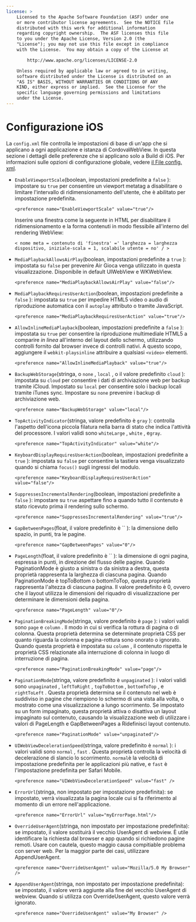 ```yaml
---
license: >
    Licensed to the Apache Software Foundation (ASF) under one
    or more contributor license agreements.  See the NOTICE file
    distributed with this work for additional information
    regarding copyright ownership.  The ASF licenses this file
    to you under the Apache License, Version 2.0 (the
    "License"); you may not use this file except in compliance
    with the License.  You may obtain a copy of the License at

        http://www.apache.org/licenses/LICENSE-2.0

    Unless required by applicable law or agreed to in writing,
    software distributed under the License is distributed on an
    "AS IS" BASIS, WITHOUT WARRANTIES OR CONDITIONS OF ANY
    KIND, either express or implied.  See the License for the
    specific language governing permissions and limitations
    under the License.
---
```


# Configurazione iOS

La `config.xml` file controlla le impostazioni di base di un'app che si applicano a ogni applicazione e istanza di CordovaWebView. In questa sezione i dettagli delle preferenze che si applicano solo a Build di iOS. Per informazioni sulle opzioni di configurazione globale, vedere [il File config. xml][1].

 [1]: config_ref_index.md.html#The%20config.xml%20File

*   `EnableViewportScale`(boolean, impostazioni predefinite a `false` ): impostare su `true` per consentire un viewport metatag a disabilitare o limitare l'intervallo di ridimensionamento dell'utente, che è abilitato per impostazione predefinita.
    
        <preference name="EnableViewportScale" value="true"/>
        
    
    Inserire una finestra come la seguente in HTML per disabilitare il ridimensionamento e la forma contenuti in modo flessibile all'interno del rendering WebView:
    
        < nome meta = contenuto di 'finestra' =' larghezza = larghezza dispositivo, iniziale-scala = 1, scalabile utente = no' / >
        

*   `MediaPlaybackAllowsAirPlay`(boolean, impostazioni predefinite a `true` ): impostata su `false` per prevenire Air Gioca venga utilizzato in questa visualizzazione. Disponibile in default UIWebView e WKWebView.
    
        <preference name="MediaPlaybackAllowsAirPlay" value="false"/>
        

*   `MediaPlaybackRequiresUserAction`(boolean, impostazioni predefinite a `false` ): impostata su `true` per impedire HTML5 video o audio di riproduzione automatica con il `autoplay` attributo o tramite JavaScript.
    
        <preference name="MediaPlaybackRequiresUserAction" value="true"/>
        

*   `AllowInlineMediaPlayback`(boolean, impostazioni predefinite a `false` ): impostata su `true` per consentire la riproduzione multimediale HTML5 a comparire *in linea* all'interno del layout dello schermo, utilizzando controlli fornito dal browser invece di controlli nativi. A questo scopo, aggiungere il `webkit-playsinline` attribuire a qualsiasi `<video>` elementi.
    
        <preference name="AllowInlineMediaPlayback" value="true"/>
        

*   `BackupWebStorage`(stringa, o `none` , `local` , o il valore predefinito `cloud` ): impostata su `cloud` per consentire i dati di archiviazione web per backup tramite iCloud. Impostato su `local` per consentire solo i backup locali tramite iTunes sync. Impostare su `none` prevenire i backup di archiviazione web.
    
        <preference name="BackupWebStorage" value="local"/>
        

*   `TopActivityIndicator`(stringa, valore predefinito è `gray` ): controlla l'aspetto dell'icona piccola filatura nella barra di stato che indica l'attività del processore. I valori validi sono `whiteLarge` , `white` , e`gray`.
    
        <preference name="TopActivityIndicator" value="white"/>
        

*   `KeyboardDisplayRequiresUserAction`(boolean, impostazioni predefinite a `true` ): impostata su `false` per consentire la tastiera venga visualizzato quando si chiama `focus()` sugli ingressi del modulo.
    
        <preference name="KeyboardDisplayRequiresUserAction" value="false"/>
        

*   `SuppressesIncrementalRendering`(boolean, impostazioni predefinite a `false` ): impostare su `true` aspettare fino a quando tutto il contenuto è stato ricevuto prima il rendering sullo schermo.
    
        <preference name="SuppressesIncrementalRendering" value="true"/>
        

*   `GapBetweenPages`(float, il valore predefinito è `` ): la dimensione dello spazio, in punti, tra le pagine.
    
        <preference name="GapBetweenPages" value="0"/>
        

*   `PageLength`(float, il valore predefinito è `` ): la dimensione di ogni pagina, espressa in punti, in direzione del flusso delle pagine. Quando PaginationMode è giusto a sinistra o da sinistra a destra, questa proprietà rappresenta la larghezza di ciascuna pagina. Quando PaginationMode è topToBottom o bottomToTop, questa proprietà rappresenta l'altezza di ciascuna pagina. Il valore predefinito è 0, ovvero che il layout utilizza le dimensioni del riquadro di visualizzazione per determinare le dimensioni della pagina.
    
        <preference name="PageLength" value="0"/>
        

*   `PaginationBreakingMode`(stringa, valore predefinito è `page` ): i valori validi sono `page` e `column` . Il modo in cui si verifica la rottura di pagina o di colonna. Questa proprietà determina se determinate proprietà CSS per quanto riguarda la colonna e pagina-rottura sono onorato o ignorato. Quando questa proprietà è impostata su `column` , il contenuto rispetta le proprietà CSS relazionate alla interruzione di colonna in luogo di interruzione di pagina.
    
        <preference name="PaginationBreakingMode" value="page"/>
        

*   `PaginationMode`(stringa, valore predefinito è `unpaginated` ): i valori validi sono `unpaginated` , `leftToRight` , `topToBottom` , `bottomToTop` , e `rightToLeft` . Questa proprietà determina se il contenuto nel web è suddiviso in pagine che riempiono lo schermo di una vista alla volta, o mostrato come una visualizzazione a lungo scorrimento. Se impostato su un form impaginato, questa proprietà attiva o disattiva un layout impaginato sul contenuto, causando la visualizzazione web di utilizzare i valori di PageLength e GapBetweenPages a Ridefinisci layout contenuto.
    
        <preference name="PaginationMode" value="unpaginated"/>
        

*   `UIWebViewDecelerationSpeed`(stringa, valore predefinito è `normal` ): i valori validi sono `normal` , `fast` . Questa proprietà controlla la velocità di decelerazione di slancio lo scorrimento. `normal`è la velocità di impostazione predefinita per le applicazioni più native, e `fast` è l'impostazione predefinita per Safari Mobile.
    
        <preference name="UIWebViewDecelerationSpeed" value="fast" />
        

*   `ErrorUrl`(stringa, non impostato per impostazione predefinita): se impostato, verrà visualizzata la pagina locale cui si fa riferimento al momento di un errore nell'applicazione.
    
        <preference name="ErrorUrl" value="myErrorPage.html"/>
        

*   `OverrideUserAgent`(stringa, non impostato per impostazione predefinita): se impostato, il valore sostituirà il vecchio UserAgent di webview. È utile identificare la richiesta dal browser e app quando si richiedono pagine remoti. Usare con cautela, questo maggio causa compitiable problema con server web. Per la maggior parte dei casi, utilizzare AppendUserAgent.
    
        <preference name="OverrideUserAgent" value="Mozilla/5.0 My Browser" />
        

*   `AppendUserAgent`(stringa, non impostato per impostazione predefinita): se impostato, il valore verrà aggiunte alla fine del vecchio UserAgent di webview. Quando si utilizza con OverrideUserAgent, questo valore verrà ignorato.
    
        <preference name="OverrideUserAgent" value="My Browser" />